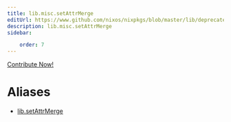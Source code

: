 ```yaml
---
title: lib.misc.setAttrMerge
editUrl: https://www.github.com/nixos/nixpkgs/blob/master/lib/deprecated.nix#L202C18
description: lib.misc.setAttrMerge
sidebar:

    order: 7
---
```


<a href="https://www.github.com/nixos/nixpkgs/blob/master/lib/deprecated.nix#L202C18">Contribute Now!</a>


# Aliases

- [lib.setAttrMerge](./reference/lib/lib-setAttrMerge)


